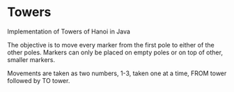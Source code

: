 Towers
======

Implementation of Towers of Hanoi in Java

The objective is to move every marker from the first pole to either of the other poles. Markers can only be placed on
empty poles or on top of other, smaller markers.

Movements are taken as two numbers, 1-3, taken one at a time, FROM tower followed by TO tower. 
